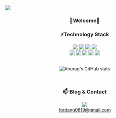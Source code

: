 
<img src="https://capsule-render.vercel.app/api?type=wave&color=_custom_gradient&height=300&section=header&text=FordangIT's%20GitHub&fontSize=90" />
<div align='center'>

### 🌱Welcome🌱

### ⚡Technology Stack
<img src="https://img.shields.io/badge/HTML5-E34F26?style=flat-square&logo=HTML5&logoColor=white"/>
<img src="https://img.shields.io/badge/CSS3-1572B6?style=flat-square&logo=CSS3&logoColor=white"/>
<img src="https://img.shields.io/badge/JavaScript-F7DF1E?style=flat-square&logo=JavaScript&logoColor=white"/>
<img src="https://img.shields.io/badge/TypeScript-3178C6?style=flat-square&logo=react&logoColor=white"/>
<br/>
<img src="https://img.shields.io/badge/react-F7DF1E?style=flat-square&logo=react&logoColor=white"/>
<img src="https://img.shields.io/badge/ReactQuery-1572B6?style=flat-square&logo=ReactQuery&logoColor=white"/>
<img src="https://img.shields.io/badge/redux%20toolkit-764ABC?style=flat-square&logo=Redux&logoColor=white"/>
<img src="https://img.shields.io/badge/Next.js-000000?style=flat-square&logo=Next.js&logoColor=white"/>
<img src="https://img.shields.io/badge/Tailwind%20CSS-06B6D4?style=flat-square&logo=Tailwind%20CSS&logoColor=white"/>
<br/>
<br/>

![Anurag's GitHub stats](https://github-readme-stats.vercel.app/api?username=FordangIT&show_icons=true&theme=shadow_blue)  

<br />

### 📫 Blog & Contact
<a href="https://velog.io/@fo_rdang" target="_blank"><img src="https://img.shields.io/badge/Velog-20C997?style=flat&logo=Velog&logoColor=white"/></a>
<br/><span>fordang0819@gmail.com</span>

</div>


<!--
현재, 프론트엔드 직무로 역량을 쌓아가고 있지만 프로그래밍 전반적으로 많은 관심이 있습니다. 

성장하면서 많은 기록들에 도움을 받고 있습니다. 
저또한 발자국을 남기면서 개발자 문화에 기여하려고 합니다. 

블로그 주소 이메일 주소 
https://github.com/anuraghazra/github-readme-stats/blob/master/themes/README.md //이거 카드 디자인
- 🔭 I’m currently working on ...
- 🌱 I’m currently learning ...
- 👯 I’m looking to collaborate on ...
- 🤔 I’m looking for help with ...
- 💬 Ask me about ...
- 📫 How to reach me: ...
- 😄 Pronouns: ...
- ⚡ Fun fact: ...
### 소프트웨어 엔지니어 이유정입니다 👋

현재, 프론트엔드 직무로 역량을 쌓아가고 있지만 프로그래밍 전반적으로 많은 관심이 있습니다. 

성장하면서 많은 기록들에 도움을 받고 있습니다. 
저또한 발자국을 남기면서 개발자 문화에 기여하려고 합니다. 

블로그 주소 이메일 주소 
-->
